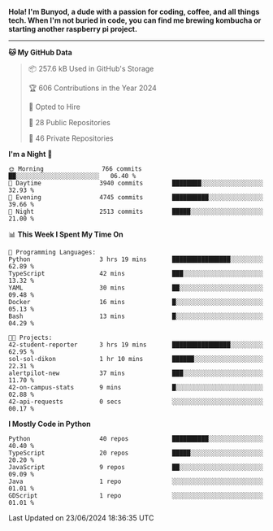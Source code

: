 <p>
<b>Hola! I'm Bunyod, a dude with a passion for coding, coffee, and all things tech. When I'm not buried in code, you can find me brewing kombucha or starting another raspberry pi project.</b>
</p>

---

<!--START_SECTION:waka-->
**🐱 My GitHub Data** 

> 📦 257.6 kB Used in GitHub's Storage 
 > 
> 🏆 606 Contributions in the Year 2024
 > 
> 💼 Opted to Hire
 > 
> 📜 28 Public Repositories 
 > 
> 🔑 46 Private Repositories 
 > 
**I'm a Night 🦉** 

```text
🌞 Morning                766 commits         ██░░░░░░░░░░░░░░░░░░░░░░░   06.40 % 
🌆 Daytime                3940 commits        ████████░░░░░░░░░░░░░░░░░   32.93 % 
🌃 Evening                4745 commits        ██████████░░░░░░░░░░░░░░░   39.66 % 
🌙 Night                  2513 commits        █████░░░░░░░░░░░░░░░░░░░░   21.00 % 
```


📊 **This Week I Spent My Time On** 

```text
💬 Programming Languages: 
Python                   3 hrs 19 mins       ████████████████░░░░░░░░░   62.89 % 
TypeScript               42 mins             ███░░░░░░░░░░░░░░░░░░░░░░   13.32 % 
YAML                     30 mins             ██░░░░░░░░░░░░░░░░░░░░░░░   09.48 % 
Docker                   16 mins             █░░░░░░░░░░░░░░░░░░░░░░░░   05.13 % 
Bash                     13 mins             █░░░░░░░░░░░░░░░░░░░░░░░░   04.29 % 

🐱‍💻 Projects: 
42-student-reporter      3 hrs 19 mins       ████████████████░░░░░░░░░   62.95 % 
sol-sol-dikon            1 hr 10 mins        ██████░░░░░░░░░░░░░░░░░░░   22.31 % 
alertpilot-new           37 mins             ███░░░░░░░░░░░░░░░░░░░░░░   11.70 % 
42-on-campus-stats       9 mins              █░░░░░░░░░░░░░░░░░░░░░░░░   02.88 % 
42-api-requests          0 secs              ░░░░░░░░░░░░░░░░░░░░░░░░░   00.17 % 
```

**I Mostly Code in Python** 

```text
Python                   40 repos            ██████████░░░░░░░░░░░░░░░   40.40 % 
TypeScript               20 repos            █████░░░░░░░░░░░░░░░░░░░░   20.20 % 
JavaScript               9 repos             ██░░░░░░░░░░░░░░░░░░░░░░░   09.09 % 
Java                     1 repo              ░░░░░░░░░░░░░░░░░░░░░░░░░   01.01 % 
GDScript                 1 repo              ░░░░░░░░░░░░░░░░░░░░░░░░░   01.01 % 
```




 Last Updated on 23/06/2024 18:36:35 UTC
<!--END_SECTION:waka-->

